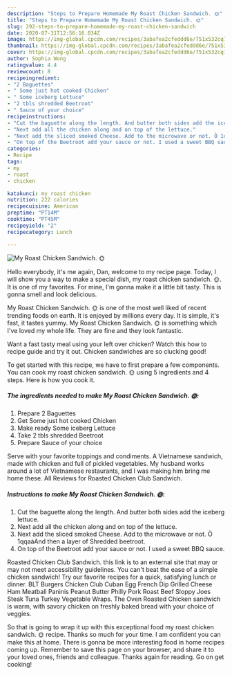 ```yaml
---
description: "Steps to Prepare Homemade My Roast Chicken Sandwich. 🌞"
title: "Steps to Prepare Homemade My Roast Chicken Sandwich. 🌞"
slug: 292-steps-to-prepare-homemade-my-roast-chicken-sandwich
date: 2020-07-31T12:56:16.034Z
image: https://img-global.cpcdn.com/recipes/3abafea2cfeddd6e/751x532cq70/my-roast-chicken-sandwich-🌞-recipe-main-photo.jpg
thumbnail: https://img-global.cpcdn.com/recipes/3abafea2cfeddd6e/751x532cq70/my-roast-chicken-sandwich-🌞-recipe-main-photo.jpg
cover: https://img-global.cpcdn.com/recipes/3abafea2cfeddd6e/751x532cq70/my-roast-chicken-sandwich-🌞-recipe-main-photo.jpg
author: Sophia Wong
ratingvalue: 4.4
reviewcount: 8
recipeingredient:
- "2 Baguettes"
- " Some just hot cooked Chicken"
- " Some iceberg Lettuce"
- "2 tbls shredded Beetroot"
- " Sauce of your choice"
recipeinstructions:
- "Cut the baguette along the length. And butter both sides add the iceberg lettuce."
- "Next add all the chicken along and on top of the lettuce."
- "Next add the sliced smoked Cheese. Add to the microwave or not. Ò 1qqaàAnd then a layer of Shredded beetroot."
- "On top of the Beetroot add your sauce or not. I used a sweet BBQ sauce."
categories:
- Recipe
tags:
- my
- roast
- chicken

katakunci: my roast chicken 
nutrition: 222 calories
recipecuisine: American
preptime: "PT14M"
cooktime: "PT45M"
recipeyield: "2"
recipecategory: Lunch

---
```



![My Roast Chicken Sandwich. 🌞](https://img-global.cpcdn.com/recipes/3abafea2cfeddd6e/751x532cq70/my-roast-chicken-sandwich-🌞-recipe-main-photo.jpg)

Hello everybody, it's me again, Dan, welcome to my recipe page. Today, I will show you a way to make a special dish, my roast chicken sandwich. 🌞. It is one of my favorites. For mine, I'm gonna make it a little bit tasty. This is gonna smell and look delicious.

My Roast Chicken Sandwich. 🌞 is one of the most well liked of recent trending foods on earth. It is enjoyed by millions every day. It is simple, it's fast, it tastes yummy. My Roast Chicken Sandwich. 🌞 is something which I've loved my whole life. They are fine and they look fantastic.

Want a fast tasty meal using your left over chicken? Watch this how to recipe guide and try it out. Chicken sandwiches are so clucking good!


To get started with this recipe, we have to first prepare a few components. You can cook my roast chicken sandwich. 🌞 using 5 ingredients and 4 steps. Here is how you cook it.

<!--inarticleads1-->

##### The ingredients needed to make My Roast Chicken Sandwich. 🌞:

1. Prepare 2 Baguettes
1. Get  Some just hot cooked Chicken
1. Make ready  Some iceberg Lettuce
1. Take 2 tbls shredded Beetroot
1. Prepare  Sauce of your choice


Serve with your favorite toppings and condiments. A Vietnamese sandwich, made with chicken and full of pickled vegetables. My husband works around a lot of Vietnamese restaurants, and I was making him bring me home these. All Reviews for Roasted Chicken Club Sandwich. 

<!--inarticleads2-->

##### Instructions to make My Roast Chicken Sandwich. 🌞:

1. Cut the baguette along the length. And butter both sides add the iceberg lettuce.
1. Next add all the chicken along and on top of the lettuce.
1. Next add the sliced smoked Cheese. Add to the microwave or not. Ò 1qqaàAnd then a layer of Shredded beetroot.
1. On top of the Beetroot add your sauce or not. I used a sweet BBQ sauce.


Roasted Chicken Club Sandwich. this link is to an external site that may or may not meet accessibility guidelines. You can&#39;t beat the ease of a simple chicken sandwich! Try our favorite recipes for a quick, satisfying lunch or dinner. BLT Burgers Chicken Club Cuban Egg French Dip Grilled Cheese Ham Meatball Paninis Peanut Butter Philly Pork Roast Beef Sloppy Joes Steak Tuna Turkey Vegetable Wraps. The Oven Roasted Chicken sandwich is warm, with savory chicken on freshly baked bread with your choice of veggies. 

So that is going to wrap it up with this exceptional food my roast chicken sandwich. 🌞 recipe. Thanks so much for your time. I am confident you can make this at home. There is gonna be more interesting food in home recipes coming up. Remember to save this page on your browser, and share it to your loved ones, friends and colleague. Thanks again for reading. Go on get cooking!
